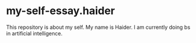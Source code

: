 # my-self-essay.haider
This repository is about my self.
My name is Haider.
I am currently doing bs in artificial intelligence.
